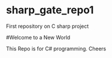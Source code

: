 # sharp_gate_repo1
First repository on C sharp project


#Welcome to a New World

This Repo is for C# programming. Cheers
